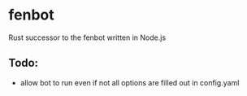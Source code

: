 # fenbot

Rust successor to the fenbot written in Node.js

## Todo:
- allow bot to run even if not all options are filled out in config.yaml